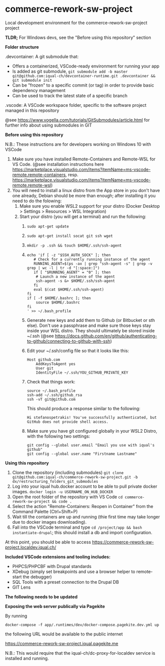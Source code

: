 # commerce-rework-sw-project
Local development environment for the commerce-rework-sw-project project

**TLDR;**
For Windows devs, see the "Before using this repository" section

**Folder structure**

.devcontainer: A git submodule that:

* Offers a containerized, VSCode-ready environment for running your app
* Is added as git submodule, `git submodule add -b master git@github.com:iqual-ch/devcontainer-runtime.git .devcontainer && git submodule init`
* Can be "frozen" to a specific commit (or tag) in order to provide basic dependency management
* Can be used to track the latest state of a specific branch

.vscode: A VSCode workspace folder, specific to the software project managed in this repository


@see https://www.vogella.com/tutorials/GitSubmodules/article.html for further info about using submodules in GIT

**Before using this repository**

N.B.: These instructions are for developers working on Windows 10 with VSCode

1. Make sure you have installed Remote-Containers and Remote-WSL for VS Code. (@see installation instructions here https://marketplace.visualstudio.com/items?itemName=ms-vscode-remote.remote-containers, resp. https://marketplace.visualstudio.com/items?itemName=ms-vscode-remote.remote-wsl)
2. You will need to install a linux distro from the App store in you don't have one already, Debian should be more than enough; after installing it you need to do the folowing:
    1. Make sure you enable WSL2 support for your distro (Docker Desktop > Settings > Resources > WSL Integration)
    2. Start your distro (you will get a terminal) and run the following:
        1. `sudo apt-get update`
        2. `sudo apt-get install socat git ssh wget`
        3. `mkdir -p .ssh && touch $HOME/.ssh/ssh-agent`
        4.
            ```
            echo 'if [ -z "$SSH_AUTH_SOCK" ]; then
	           # Check for a currently running instance of the agent
	           RUNNING_AGENT=$(ps -ax | grep "ssh-agent -s" | grep -v grep | wc -l | tr -d "[:space:]")
	           if [ "$RUNNING_AGENT" = "0" ]; then
	            # Launch a new instance of the agent
	            ssh-agent -s &> $HOME/.ssh/ssh-agent
	           fi
	           eval $(cat $HOME/.ssh/ssh-agent)
            fi
            if [ -f $HOME/.bashrc ]; then
                source $HOME/.bashrc
            fi
            ' >> ~/.bash_profile
            ```
        5. Generate new keys and add them to Github (or Bitbucket or sth else). Don't use a passphrase and make sure those keys stay inside your WSL distro. They should ultimately be stored inside ~/.ssh
		(@see https://docs.github.com/en/github/authenticating-to-github/connecting-to-github-with-ssh)
        6. Edit your ~/.ssh/config file so that it looks like this:

            ```
            Host github.com
                AddKeysToAgent yes
                User git
                IdentityFile ~/.ssh/YOU_GITHUB_PRIVATE_KEY
            ```
        7. Check that things work:

            ```
            source ~/.bash_profile
            ssh-add ~/.ssh/github_rsa
            ssh -vT git@github.com
            ```
            This should produce a response similar to the following:
            ```
            Hi stefanospetrakis! You've successfully authenticated, but GitHub does not provide shell access.
            ```
        8. Make sure you have git configured globally in your WSL2 Distro, with the following two settings:

            ```
            git config --global user.email "Email you use with iqual's github"
            git config --global user.name "Firstname Lastname"
            ```


**Using this repository**

1. Clone the repository (including submodules)
   `git clone git@github.com:iqual-ch/commerce-rework-sw-project.git -b dx/restructuring_folders_git_submodules`
2. Log into your iqual hub.docker account to be able to pull private docker images.
   `docker login -u USERNAME_ON_HUB_DOCKER`
3. Open the root folder of the repository with VS Code
   `cd commerce-rework-sw-project && code .`
4. Select the action "Remote-Containers: Reopen in Container" from the Command Palette (Ctrl+Shift+P)
5. Wait till the containers are up and running (thie first time may take longer due to docker images downloading).
6. Fall into the VSCode terminal and type `cd /project/app && bash instantiate-drupal`; this should install a db and import configuration.

At this point, you should be able to access https://commerce-rework-sw-project.localdev.iqual.ch/

**Included VSCode extensions and tooling includes:**

* PHPCS/PHPCBF with Drupal standards
* XDebug (simply set breakpoints and use a browser helper to remote-start the debugger)
* SQL Tools with a preset connection to the Drupal DB
* GIT Lens


**The following needs to be updated**

**Exposing the web server publically via Pagekite**

By running
```
docker-compose -f app/.runtimes/dev/docker-compose.pagekite.dev.yml up
```

the following URL would be available to the public internet

https://commerce-rework-sw-project.iqual.pagekite.me

N.B.: This would require that the iqual-ch/dc-proxy-for-localdev service is installed and running.
